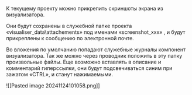 К текущему проекту можно прикрепить скриншоты экрана из визуализатора. 

Они будут сохранены в служебной папке проекта «visualiser_data\attachements» под именами «screenshot_xxx» , и будут прикреплены к сообщению по электронной почте. 

Во вложения по умолчанию попадают служебные журналы компонент визуализатора. Так же можно через проводник положить в эту папку произвольные файлы. Еще возможно вставлять в описание и комментарий гиперссылки, они будут подсвечиваться синим при зажатом «CTRL», и станут нажимаемыми.

![[Pasted image 20241124101058.png]]
